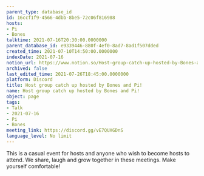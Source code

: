 ```yaml
---
parent_type: database_id
id: 16ccf1f9-4566-4dbb-8be5-72c06f816988
hosts:
- Pi
- Bones
talktime: 2021-07-16T20:30:00.0000000
parent_database_id: e9339446-880f-4ef0-8ad7-8ad1f507dded
created_time: 2021-07-10T14:50:00.0000000
indexDate: 2021-07-16
notion_url: https://www.notion.so/Host-group-catch-up-hosted-by-Bones-and-Pi-16ccf1f945664dbb8be572c06f816988
archived: false
last_edited_time: 2021-07-26T18:45:00.0000000
platform: Discord
title: Host group catch up hosted by Bones and Pi!
name: Host group catch up hosted by Bones and Pi!
object: page
tags:
- Talk
- 2021-07-16
- Pi
- Bones
meeting_link: https://discord.gg/vE7QUXGDnS
language_level: No limit
---
```


This is a casual event for hosts and anyone who wish to become hosts to attend.  We share, laugh and grow together in these meetings.  Make yourself comfortable!






